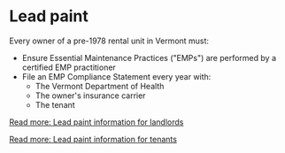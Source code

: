---
---
Lead paint
==========

Every owner of a pre-1978 rental unit in Vermont must:

*   Ensure Essential Maintenance Practices ("EMPs") are performed by a certified EMP practitioner
*   File an EMP Compliance Statement every year with:
    *   The Vermont Department of Health
    *   The owner's insurance carrier
    *   The tenant

[Read more: Lead paint information for landlords](../../who-are-you/landlords/lead-paint.html)

[Read more: Lead paint information for tenants](../../who-are-you/tenants/lead-paint.html)
